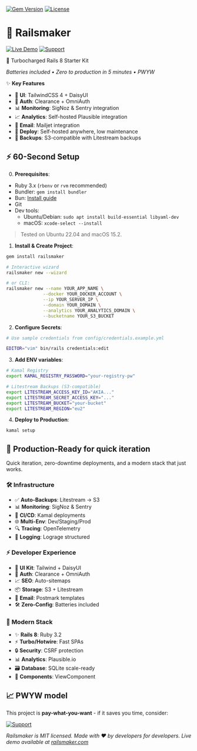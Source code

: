 [![Gem Version](https://img.shields.io/gem/v/railsmaker?color=blue&logo=rubygems)](https://rubygems.org/gems/railsmaker)
[![License](https://img.shields.io/badge/license-MIT-brightgreen.svg)](LICENSE)

# 💎 Railsmaker 
[![Live Demo](https://img.shields.io/badge/Live_Demo-Try_Now_-brightgreen?style=for-the-badge&logo=rocket&color=00cc99)](https://railsmaker.com) [![Support](https://img.shields.io/badge/Support-%F0%9F%8D%B8-yellow?style=for-the-badge)](https://buymeacoffee.com/sgerov)

🔋 Turbocharged Rails 8 Starter Kit

*Batteries included • Zero to production in 5 minutes • PWYW*

✨ **Key Features**  
- 💅 **UI**: TailwindCSS 4 + DaisyUI  
- 🔐 **Auth**: Clearance + OmniAuth
- 📊 **Monitoring**: SigNoz & Sentry integration  
- 📈 **Analytics**: Self-hosted Plausible integration 
- 📨 **Email**: Mailjet integration
- 🚢 **Deploy**: Self-hosted anywhere, low maintenance
- 💾 **Backups**: S3-compatible with Litestream backups  

## ⚡ 60-Second Setup

0. **Prerequisites**:

- Ruby 3.x (`rbenv` or `rvm` recommended)
- Bundler: `gem install bundler`
- Bun: [Install guide](https://bun.sh)
- Git
- Dev tools:
  - Ubuntu/Debian: `sudo apt install build-essential libyaml-dev`
  - macOS: `xcode-select --install`

> Tested on Ubuntu 22.04 and macOS 15.2.

1. **Install & Create Project**:
```bash
gem install railsmaker

# Interactive wizard
railsmaker new --wizard

# or CLI:
railsmaker new --name YOUR_APP_NAME \
              --docker YOUR_DOCKER_ACCOUNT \
              --ip YOUR_SERVER_IP \
              --domain YOUR_DOMAIN \
              --analytics YOUR_ANALYTICS_DOMAIN \
              --bucketname YOUR_S3_BUCKET
```

2. **Configure Secrets**:
```bash
# Use sample credentials from config/credentials.example.yml

EDITOR="vim" bin/rails credentials:edit
```

3. **Add ENV variables**:
```bash
# Kamal Registry
export KAMAL_REGISTRY_PASSWORD="your-registry-pw"

# Litestream Backups (S3-compatible)
export LITESTREAM_ACCESS_KEY_ID="AKIA..."
export LITESTREAM_SECRET_ACCESS_KEY="..."
export LITESTREAM_BUCKET="your-bucket"
export LITESTREAM_REGION="eu2"
```

4. **Deploy to Production**:
```bash
kamal setup
```

## 🚀 Production-Ready for quick iteration

Quick iteration, zero-downtime deployments, and a modern stack that just works.

### 🛠️ **Infrastructure**
- ✅ **Auto-Backups**: Litestream → S3  
- 📊 **Monitoring**: SigNoz & Sentry  
- 🚢 **CI/CD**: Kamal deployments  
- 🌐 **Multi-Env**: Dev/Staging/Prod  
- 🔍 **Tracing**: OpenTelemetry  
- 📜 **Logging**: Lograge structured

### ⚡ **Developer Experience**
- 🎨 **UI Kit**: Tailwind + DaisyUI  
- 🔐 **Auth**: Clearance + OmniAuth  
- 📈 **SEO**: Auto-sitemaps  
- 📦 **Storage**: S3 + Litestream  
- 📨 **Email**: Postmark templates  
- 🛠️ **Zero-Config**: Batteries included

### 🌟 **Modern Stack**
- ✨ **Rails 8**: Ruby 3.2  
- ⚡ **Turbo/Hotwire**: Fast SPAs  
- 🔒 **Security**: CSRF protection  
- 📊 **Analytics**: Plausible.io  
- 🗃️ **Database**: SQLite scale-ready  
- 🧩 **Components**: ViewComponent

## 📈 PWYW model

This project is **pay-what-you-want** - if it saves you time, consider:  

[![Support](https://img.shields.io/badge/Support-%F0%9F%8D%B8-yellow?style=for-the-badge)](https://buymeacoffee.com/sgerov)

*Railsmaker is MIT licensed. Made with ❤️ by developers for developers.*
*Live demo available at [railsmaker.com](https://railsmaker.com)*